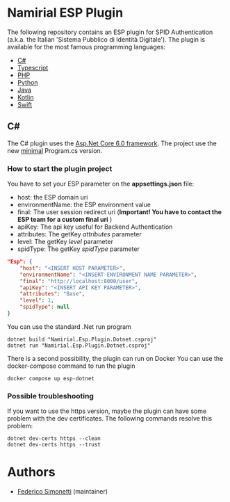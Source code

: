 # Namirial ESP Plugin
The following repository contains an ESP plugin for SPID Authentication (a.k.a. the Italian 'Sistema Pubblico di Identità Digitale').
The plugin is available for the most famous programming languages:
- [C#](https://docs.microsoft.com/en-us/dotnet/csharp/)
- [Typescript](https://www.typescriptlang.org/)
- [PHP](https://www.php.net/)
- [Python](https://www.python.org/)
- [Java](https://www.java.com/it/)
- [Kotlin](https://kotlinlang.org/)
- [Swift](https://developer.apple.com/swift/)

## C#

The C# plugin uses the [Asp.Net Core 6.0 framework](https://dotnet.microsoft.com/en-us/download/dotnet/6.0).
The project use the new [minimal](https://docs.microsoft.com/en-us/aspnet/core/release-notes/aspnetcore-6.0?view=aspnetcore-6.0#minimal-apis) Program.cs version.


### How to start the plugin project
You have to set your ESP parameter on the **appsettings.json** file:
- host: the ESP domain uri
- environmentName: the ESP environment value
- final: The user session redirect uri (**Important! You have to contact the ESP team for a custom final uri** )
- apiKey: The api key useful for Backend Authentication
- attributes: The getKey *attributes* parameter
- level: The getKey *level* parameter
- spidType: The getKey *spidType* parameter

```json
"Esp": {
    "host": "<INSERT HOST PARAMETER>",
    "environmentName": "<INSERT ENVIRONMENT NAME PARAMETER>",
    "final": "http://localhost:8000/user",
    "apiKey": "<INSERT API KEY PARAMETER>",
    "attributes": "Base",
    "level": 1,
    "spidType": null
}
```

You can use the standard .Net run program
```shell
dotnet build "Namirial.Esp.Plugin.Dotnet.csproj"
dotnet run "Namirial.Esp.Plugin.Dotnet.csproj"
```

There is a second possibility, the plugin can run on Docker
You can use the docker-compose command to run the plugin

```shell
docker compose up esp-dotnet
```

### Possible troubleshooting
If you want to use the https version, maybe the plugin can have some problem with
the dev certificates.
The following commands resolve this problem:
```shell
dotnet dev-certs https --clean 
dotnet dev-certs https --trust
```

# Authors
* [Federico Simonetti](https://github.com/Soapfedan) (maintainer)